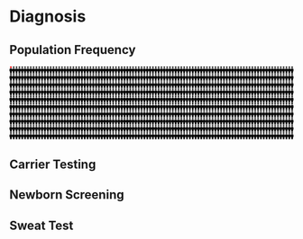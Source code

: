 # Diagnosis

## Population Frequency

![1 in 10,000 Americans have CF](img/population_frequency.png)

## Carrier Testing

## Newborn Screening

## Sweat Test

